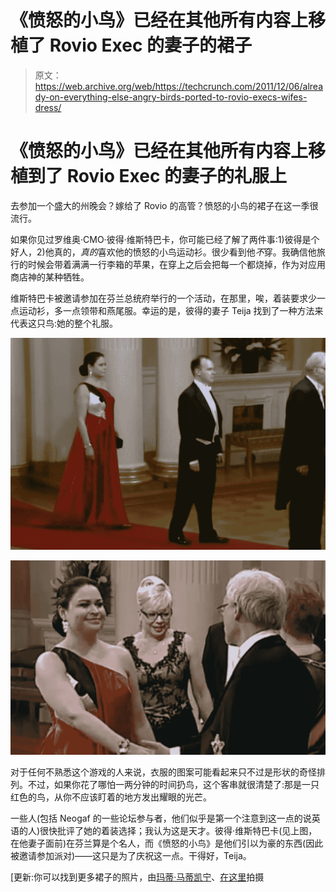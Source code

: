 # 《愤怒的小鸟》已经在其他所有内容上移植了 Rovio Exec 的妻子的裙子 

> 原文：<https://web.archive.org/web/https://techcrunch.com/2011/12/06/already-on-everything-else-angry-birds-ported-to-rovio-execs-wifes-dress/>

# 《愤怒的小鸟》已经在其他所有内容上移植到了 Rovio Exec 的妻子的礼服上

去参加一个盛大的州晚会？嫁给了 Rovio 的高管？愤怒的小鸟的裙子在这一季很流行。

如果你见过罗维奥·CMO·彼得·维斯特巴卡，你可能已经了解了两件事:1)彼得是个好人，2)他真的，*真的*喜欢他的愤怒的小鸟运动衫。很少看到他*不*穿。我确信他旅行的时候会带着满满一行李箱的苹果，在穿上之后会把每一个都烧掉，作为对应用商店神的某种牺牲。

维斯特巴卡被邀请参加在芬兰总统府举行的一个活动，在那里，唉，着装要求少一点运动衫，多一点领带和燕尾服。幸运的是，彼得的妻子 Teija 找到了一种方法来代表这只鸟:她的整个礼服。

![](img/d96fc88c58d86f51ac0bfedf76fb7308.png "Angry Dress 3")

![](img/f30014abdcb89d079682a407f25501dc.png "Angry Dress 1")

对于任何不熟悉这个游戏的人来说，衣服的图案可能看起来只不过是形状的奇怪排列。不过，如果你花了哪怕一两分钟的时间扔鸟，这个客串就很清楚了:那是一只红色的鸟，从你不应该盯着的地方发出耀眼的光芒。

一些人(包括 Neogaf 的一些论坛参与者，他们似乎是第一个注意到这一点的说英语的人)很快批评了她的着装选择；我认为这是天才。彼得·维斯特巴卡(见上图，在他妻子面前)在芬兰算是个名人，而《愤怒的小鸟》是他们引以为豪的东西(因此被邀请参加派对)——这只是为了庆祝这一点。干得好，Teija。

[更新:你可以找到更多裙子的照片，由[玛蒂·马蒂凯宁](https://web.archive.org/web/20221006011212/http://www.mattimatikainen.net/)、[在这里](https://web.archive.org/web/20221006011212/http://www.iltalehti.fi/linnanjuhlat/2011120614894685_lj.shtml)拍摄